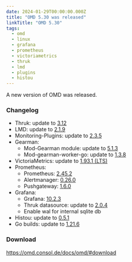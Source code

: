 ```yaml
---
date: 2024-01-29T00:00:00.000Z
title: "OMD 5.30 was released"
linkTitle: "OMD 5.30"
tags:
  - omd
  - linux
  - grafana
  - prometheus
  - victoriametrics
  - thruk
  - lmd
  - plugins
  - histou
---
```

A new version of OMD was released.

### Changelog

* Thruk: update to [3.12](https://github.com/sni/Thruk/blob/master/Changes)
* LMD: update to [2.1.9](https://github.com/sni/lmd/blob/master/Changes)
* Monitoring-Plugins: update to [2.3.5](https://github.com/monitoring-plugins/monitoring-plugins/blob/master/NEWS)
* Gearman:
  - Mod-Gearman module: update to [5.1.3](https://github.com/sni/mod_gearman/blob/master/Changes)
  - Mod-gearman-worker-go: update to [1.3.8](https://github.com/ConSol-Monitoring/mod-gearman-worker-go/blob/master/Changes)
* VictoriaMetrics: update to [1.93.1 (LTS)](https://github.com/VictoriaMetrics/VictoriaMetrics/releases/tag/v1.93.1)
* Prometheus:
  - Prometheus: [2.45.2](https://github.com/prometheus/prometheus/blob/main/CHANGELOG.md#2450--2023-06-23)
  - Alertmanager: [0.26.0](https://github.com/prometheus/alertmanager/blob/main/CHANGELOG.md#0260--2023-08-23)
  - Pushgateway: [1.6.0](https://github.com/prometheus/pushgateway/blob/master/CHANGELOG.md#160--2023-05-25)
* Grafana:
  - Grafana: [10.2.3](https://github.com/grafana/grafana/blob/main/CHANGELOG.md#1023-2023-12-18)
  - Thruk datasource: update to [2.0.4](https://github.com/sni/grafana-thruk-datasource/blob/master/CHANGELOG.md)
  - Enable wal for internal sqlite db
* Histou: update to [0.5.1](https://github.com/Griesbacher/histou/blob/master/CHANGELOG.md#v051---02102023)
* Go builds: update to [1.21.6](https://tip.golang.org/doc/go1.21)

### Download

<https://omd.consol.de/docs/omd/#download>
